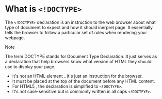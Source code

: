 # What is `<!DOCTYPE>`
The `<!DOCTPYE>` declaration is an instruction to the web browser about what type of document to expect and how it should inerpret page. It essentially tells the browser to follow a particular set of rules when rendering your webpage.

> [!NOTE]
> The term DOCTYPE stands for Document Type Declaration. It just serves as a declaration that help browsers know what version of HTML they should use to display your page.

- It's not an HTML element _ it's just an instruction for the browser.
- It must be placed at the top of the document before any HTML content. 
- For HTML5 , the declaration is simplified to `<!DOCTYPE>`.
- It's not case-sensitive but is commonly written in all caps `<!DOCTPYE>`.